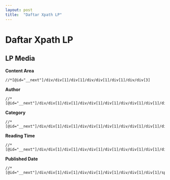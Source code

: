 ```yaml
---
layout: post
title:  "Daftar Xpath LP"
---
```


# Daftar Xpath LP 
## LP Media
**Content Area**
```
//*[@id="__next"]/div/div[1]/div[1]/div/div[1]/div[1]/div/div[3]
```
**Author**
```
//*[@id="__next"]/div/div[1]/div[1]/div/div[1]/div[1]/div/div[1]/div[1]/div[1]/a
```
**Category**
```
//*[@id="__next"]/div/div[1]/div[1]/div/div[1]/div[1]/div/div[1]/div[1]/div[1]/a
```
**Reading Time**
```
//*[@id="__next"]/div/div[1]/div[1]/div/div[1]/div[1]/div/div[1]/div[1]/div[4]/div[2]
```
**Published Date**
```
//*[@id="__next"]/div/div[1]/div[1]/div/div[1]/div[1]/div/div[1]/div[1]/span[2]
```
